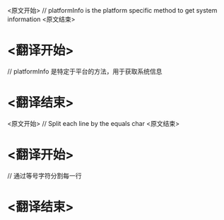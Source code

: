 
<原文开始>
// platformInfo is the platform specific method to get system information
<原文结束>

# <翻译开始>
// platformInfo 是特定于平台的方法，用于获取系统信息
# <翻译结束>


<原文开始>
// Split each line by the equals char
<原文结束>

# <翻译开始>
// 通过等号字符分割每一行
# <翻译结束>

